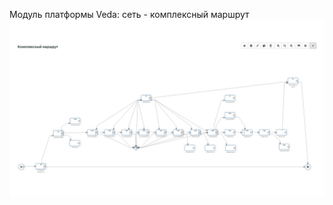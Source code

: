 Модуль платформы Veda: сеть - комплексный маршрут 
![alt text](https://github.com/semantic-machines/module-net-complex-route/raw/master/image.jpeg)
